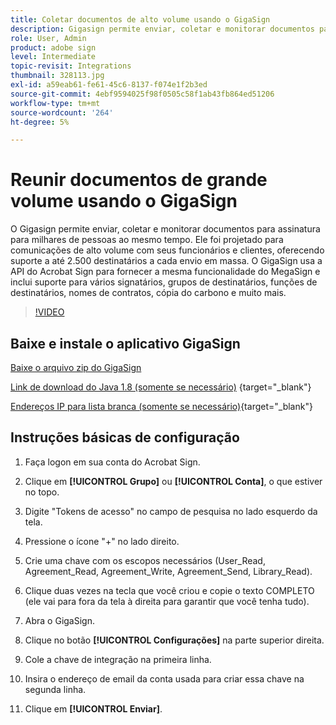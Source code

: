 ```yaml
---
title: Coletar documentos de alto volume usando o GigaSign
description: Gigasign permite enviar, coletar e monitorar documentos para assinatura para milhares de pessoas ao mesmo tempo
role: User, Admin
product: adobe sign
level: Intermediate
topic-revisit: Integrations
thumbnail: 328113.jpg
exl-id: a59eab61-fe61-45c6-8137-f074e1f2b3ed
source-git-commit: 4ebf9594025f98f0505c58f1ab43fb864ed51206
workflow-type: tm+mt
source-wordcount: '264'
ht-degree: 5%

---
```


# Reunir documentos de grande volume usando o GigaSign

O Gigasign permite enviar, coletar e monitorar documentos para assinatura para milhares de pessoas ao mesmo tempo. Ele foi projetado para comunicações de alto volume com seus funcionários e clientes, oferecendo suporte a até 2.500 destinatários a cada envio em massa. O GigaSign usa a API do Acrobat Sign para fornecer a mesma funcionalidade do MegaSign e inclui suporte para vários signatários, grupos de destinatários, funções de destinatários, nomes de contratos, cópia do carbono e muito mais.

>[!VIDEO](https://video.tv.adobe.com/v/328113?quality=12&learn=on&hidetitle=true)

## Baixe e instale o aplicativo GigaSign

[Baixe o arquivo zip do GigaSign](https://documentcloud.adobe.com/link/track?uri=urn:aaid:scds:US:8975dbca-98d5-4e66-9164-d21163c91c7f)

[Link de download do Java 1.8 (somente se necessário)](https://www.oracle.com/java/technologies/javase/javase8-archive-downloads.html) {target="_blank"}

[Endereços IP para lista branca (somente se necessário)](https://helpx.adobe.com/br/sign/system-requirements.html#IPs){target="_blank"}

## Instruções básicas de configuração

1. Faça logon em sua conta do Acrobat Sign.

1. Clique em **[!UICONTROL Grupo]** ou **[!UICONTROL Conta]**, o que estiver no topo.

1. Digite &quot;Tokens de acesso&quot; no campo de pesquisa no lado esquerdo da tela.

1. Pressione o ícone &quot;+&quot; no lado direito.

1. Crie uma chave com os escopos necessários (User_Read, Agreement_Read, Agreement_Write, Agreement_Send, Library_Read).

1. Clique duas vezes na tecla que você criou e copie o texto COMPLETO (ele vai para fora da tela à direita para garantir que você tenha tudo).

1. Abra o GigaSign.

1. Clique no botão **[!UICONTROL Configurações]** na parte superior direita.

1. Cole a chave de integração na primeira linha.

1. Insira o endereço de email da conta usada para criar essa chave na segunda linha.

1. Clique em **[!UICONTROL Enviar]**.
